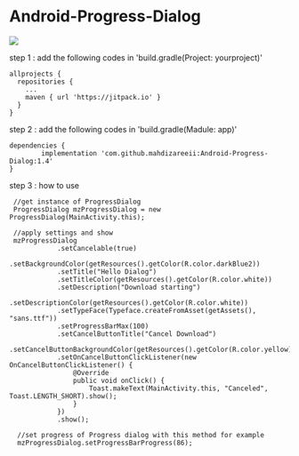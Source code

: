 # Android-Progress-Dialog
[![](https://jitpack.io/v/mahdizareeii/Android-Progress-Dialog.svg)](https://jitpack.io/#mahdizareeii/Android-Progress-Dialog)

step 1 : add the following codes in 'build.gradle(Project: yourproject)'

    allprojects {
      repositories {
        ...
        maven { url 'https://jitpack.io' }
      }
    }
    
step 2 : add the following codes in 'build.gradle(Madule: app)'

    dependencies {
            implementation 'com.github.mahdizareeii:Android-Progress-Dialog:1.4'
    }
    

step 3 : how to use
     
     //get instance of ProgressDialog 
     ProgressDialog mzProgressDialog = new ProgressDialog(MainActivity.this);

     //apply settings and show
     mzProgressDialog
                .setCancelable(true)
                .setBackgroundColor(getResources().getColor(R.color.darkBlue2))
                .setTitle("Hello Dialog")
                .setTitleColor(getResources().getColor(R.color.white))
                .setDescription("Download starting")
                .setDescriptionColor(getResources().getColor(R.color.white))
                .setTypeFace(Typeface.createFromAsset(getAssets(), "sans.ttf"))
                .setProgressBarMax(100)
                .setCancelButtonTitle("Cancel Download")
                .setCancelButtonBackgroundColor(getResources().getColor(R.color.yellow))
                .setOnCancelButtonClickListener(new OnCancelButtonClickListener() {
                    @Override
                    public void onClick() {
                        Toast.makeText(MainActivity.this, "Canceled", Toast.LENGTH_SHORT).show();
                    }
                })
                .show();
                
      //set progress of Progress dialog with this method for example
      mzProgressDialog.setProgressBarProgress(86);
